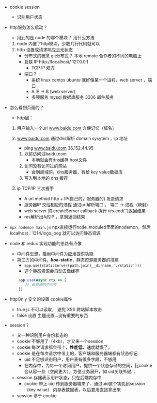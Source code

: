 - cookie session
    - 识别用户状态
- http服务怎么启动？
    - 用到的是 node 的哪个模块？ 用什么方法 
    1. node 内置了http模块，少数几行代码就可以
    2. http 设置成请求响应且无状态
        - 分布式的概念  git分布式？  本地  remote 合作者的不同的电脑上
        - 互联  IP   http://localhost/      127.0.0.1
            - TCP IP 双方
        - 端口？ 
            - 系统 linux centos ubuntu  就好像某一个进程，web server ，端口
            - A IP -> B (web server)
            - 多项服务  mysql 数据库服务  3306  邮件服务  

- 怎么看到页面的？
    - http层：
    1. 用户输入一个url  www.baidu.com  方便记忆（域名）
    2. www.baidu.com  通过dns解析 domain sysytem ，ip 地址
        - ping www.baidu.com     36.152.44.95
        1. 以前访问过baidu.com
            - 本地就会有dns缓存   host文件
        2. 访问没有访问过的网站
            - 会到局域网，dns服务器，有给 key value数据库
        3. 写入到本地的 dns 缓存

    3. ip TCP/IP  三次握手
        - A url method http + IP(自己的，服务器的)  发送请求
        - 服务器IP  交给相应的进程   通过url解析端口 ， 端口 -> 进程（映射）
        - web server 的 createServer callback 执行   res.end('')返回结果
        - res解析出A的IP ，拿到返回结果


- `npx nodemon main.js` npx直接运行node_moduled里面的nodemon，然后localhost：1314/logo.jpeg 就可以访问静态资源

- node 和 redux 实现功能的思路有点像
    - 中间件思想，启用中间件为应用提供功能
    - 第三方的中间件，**koa-static**，静态资源服务器的搭建
        - `app.use(staticServer(path.join(__dirname,'./static')))`
        - 这个静态资源会自动去做缓存
    ```js
        app.use(async ctx => {
           // 最普通的中间件 
        })
    ```

- httpOnly  安全的设置 cookie属性
    - true  js 不可以读取，  避免 XSS 跨站脚本攻击
    - false  设置  主题设置...没有重要的东西

- session ? 
    - 又一种识别用户身份状态的
    - cookie 不够用了（4kb），才又来一个session
    - cookie 每次请求都会带上，**性能低**，速度就慢了，
    - cookie 是在每次请求中带上的，客户端和服务器端都有状态标记
        - uid 不足够识别用户，用户表有很多字段，不够用
        - 在内存中，为每一个访问用户，提供一个状态存储的空间，比cookie 会从容一些（空间更大），方便业务展开，如 uid关联外键...
    - session 存储表示用户状态，只在后端内存中
        - cookie 带上 uid 传到服务器端来了，通过uid这个钥匙到session（key value） 内存表数据表，以后要用直接拿出来
    - session 基于 cookie